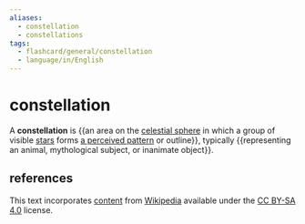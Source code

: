 ```yaml
---
aliases:
  - constellation
  - constellations
tags:
  - flashcard/general/constellation
  - language/in/English
---
```


# constellation

A __constellation__ is {{an area on the [celestial sphere](celestial%20sphere.md) in which a group of visible [stars](star.md) forms [a perceived pattern](asterism%20(astronomy).md) or outline}}, typically {{representing an animal, mythological subject, or inanimate object}}. <!--SR:!2024-07-01,4,270!2024-07-01,4,270-->

## references

This text incorporates [content](https://en.wikipedia.org/wiki/constellation) from [Wikipedia](Wikipedia.md) available under the [CC BY-SA 4.0](https://creativecommons.org/licenses/by-sa/4.0/) license.
